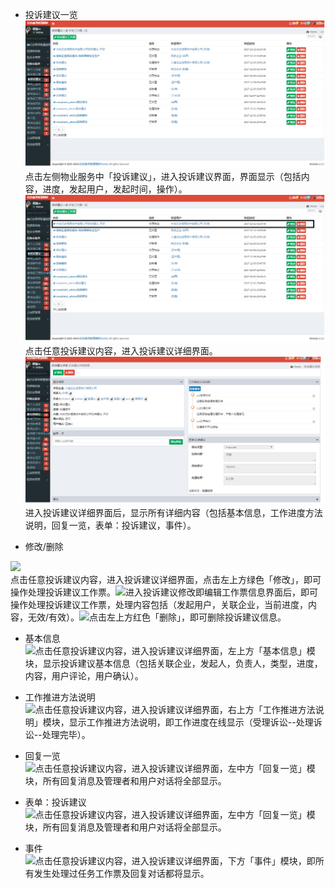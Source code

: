 * 投诉建议一览![](/assets/投诉意见.png)点击左侧物业服务中「投诉建议」，进入投诉建议界面，界面显示（包括内容，进度，发起用户，发起时间，操作）。![](/assets/投诉意见1.png)点击任意投诉建议内容，进入投诉建议详细界面。![](/assets/投诉意见2.png)进入投诉建议详细界面后，显示所有详细内容（包括基本信息，工作进度方法说明，回复一览，表单：投诉建议，事件）。

* 修改/删除

 ![](blob:https://www.gitbook.com/db3c4c2d-3243-402c-b7e1-9ed93b6cc9e1)  
点击任意投诉建议内容，进入投诉建议详细界面，点击左上方绿色「修改」，即可操作处理投诉建议工作票。![](blob:https://www.gitbook.com/f328ef57-a534-4b58-bbbc-6367dc524ffd)进入投诉建议修改即编辑工作票信息界面后，即可操作处理投诉建议工作票，处理内容包括（发起用户，关联企业，当前进度，内容，无效/有效）。![](blob:https://www.gitbook.com/bd9d47cf-04db-4980-9ec7-777469508dfe)点击左上方红色「删除」，即可删除投诉建议信息。

* 基本信息  
  ![](blob:https://www.gitbook.com/17e94d8e-920c-4290-a65f-92fdc96f756a)点击任意投诉建议内容，进入投诉建议详细界面，左上方「基本信息」模块，显示投诉建议基本信息（包括关联企业，发起人，负责人，类型，进度，内容，用户评论，用户确认）。

* 工作推进方法说明  
  ![](blob:https://www.gitbook.com/f5be7380-d83a-4507-8f7b-12fcc0a82127)点击任意投诉建议内容，进入投诉建议详细界面，右上方「工作推进方法说明」模块，显示工作推进方法说明，即工作进度在线显示（受理诉讼--处理诉讼--处理完毕）。

* 回复一览  
  ![](blob:https://www.gitbook.com/f8e42abe-1b7b-469e-9cfc-96ec1c07b572)点击任意投诉建议内容，进入投诉建议详细界面，左中方「回复一览」模块，所有回复消息及管理者和用户对话将全部显示。

* 表单：投诉建议  
  ![](blob:https://www.gitbook.com/f8e42abe-1b7b-469e-9cfc-96ec1c07b572)点击任意投诉建议内容，进入投诉建议详细界面，左中方「回复一览」模块，所有回复消息及管理者和用户对话将全部显示。

* 事件  
  ![](blob:https://www.gitbook.com/8592499e-c890-498e-80f7-3ab0357251ed)点击任意投诉建议内容，进入投诉建议详细界面，下方「事件」模块，即所有发生处理过任务工作票及回复对话都将显示。



